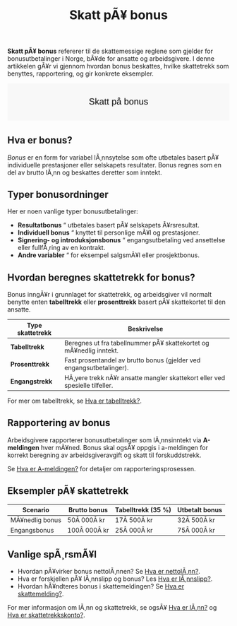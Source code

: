 ﻿---
title: "Skatt pÃ¥ bonus"
meta_title: "Skatt pÃ¥ bonus"
meta_description: '**Skatt pÃ¥ bonus** refererer til de skattemessige reglene som gjelder for bonusutbetalinger i Norge, bÃ¥de for ansatte og arbeidsgivere. I denne artikkelen gÃ¥...'
slug: skatt-pa-bonus
type: blog
layout: pages/single
---

**Skatt pÃ¥ bonus** refererer til de skattemessige reglene som gjelder for bonusutbetalinger i Norge, bÃ¥de for ansatte og arbeidsgivere. I denne artikkelen gÃ¥r vi gjennom hvordan bonus beskattes, hvilke skattetrekk som benyttes, rapportering, og gir konkrete eksempler.

![Skatt pÃ¥ bonus](skatt-pa-bonus-image.svg)

## Hva er bonus?

*Bonus* er en form for variabel lÃ¸nnsytelse som ofte utbetales basert pÃ¥ individuelle prestasjoner eller selskapets resultater. Bonus regnes som en del av brutto lÃ¸nn og beskattes deretter som inntekt.

## Typer bonusordninger

Her er noen vanlige typer bonusutbetalinger:

* **Resultatbonus** “ utbetales basert pÃ¥ selskapets Ã¥rsresultat.
* **Individuell bonus** “ knyttet til personlige mÃ¥l og prestasjoner.
* **Signering- og introduksjonsbonus** “ engangsutbetaling ved ansettelse eller fullfÃ¸ring av en kontrakt.
* **Andre variabler** “ for eksempel salgsmÃ¥l eller prosjektbonus.

## Hvordan beregnes skattetrekk for bonus?

Bonus inngÃ¥r i grunnlaget for skattetrekk, og arbeidsgiver vil normalt benytte enten **tabelltrekk** eller **prosenttrekk** basert pÃ¥ skattekortet til den ansatte.

| Type skattetrekk | Beskrivelse                                                                |
|------------------|----------------------------------------------------------------------------|
| **Tabelltrekk**  | Beregnes ut fra tabellnummer pÃ¥ skattekortet og mÃ¥nedlig inntekt.          |
| **Prosenttrekk** | Fast prosentandel av brutto bonus (gjelder ved engangsutbetalinger).       |
| **Engangstrekk** | HÃ¸yere trekk nÃ¥r ansatte mangler skattekort eller ved spesielle tilfeller. |

For mer om tabelltrekk, se [Hva er tabelltrekk?](/blogs/regnskap/hva-er-tabelltrekk "Hva er tabelltrekk?").

## Rapportering av bonus

Arbeidsgivere rapporterer bonusutbetalinger som lÃ¸nnsinntekt via **A-meldingen** hver mÃ¥ned. Bonus skal ogsÃ¥ oppgis i a-meldingen for korrekt beregning av arbeidsgiveravgift og skatt til forskuddstrekk.

Se [Hva er A-meldingen?](/blogs/regnskap/hva-er-a-melding "Hva er A-melding?") for detaljer om rapporteringsprosessen.

## Eksempler pÃ¥ skattetrekk

| Scenario           | Brutto bonus | Tabelltrekk (35 %) | Utbetalt bonus |
|--------------------|--------------|--------------------|----------------|
| MÃ¥nedlig bonus     | 50Â 000Â kr    | 17Â 500Â kr          | 32Â 500Â kr      |
| Engangsbonus       | 100Â 000Â kr   | 25Â 000Â kr          | 75Â 000Â kr      |

## Vanlige spÃ¸rsmÃ¥l

* Hvordan pÃ¥virker bonus nettolÃ¸nnen? Se [Hva er nettolÃ¸nn?](/blogs/regnskap/hva-er-nettolonn "Hva er NettolÃ¸nn?").
* Hva er forskjellen pÃ¥ lÃ¸nnslipp og bonus? Les [Hva er lÃ¸nnslipp?](/blogs/regnskap/hva-er-lonnslipp "Hva er LÃ¸nnslipp?").
* Hvordan hÃ¥ndteres bonus i skattemeldingen? Se [Hva er skattemelding?](/blogs/regnskap/skattemelding "Hva er Skattemelding?").

For mer informasjon om lÃ¸nn og skattetrekk, se ogsÃ¥ [Hva er lÃ¸nn?](/blogs/regnskap/hva-er-lonn "Hva er LÃ¸nn?") og [Hva er skattetrekkskonto?](/blogs/regnskap/hva-er-skattetrekkskonto "Hva er Skattetrekkskonto?").


